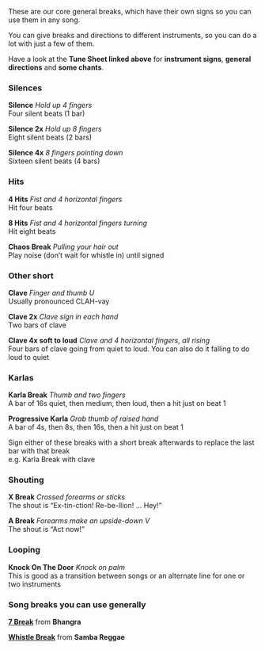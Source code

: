 These are our core general breaks, which have their own signs so you can use them in any song.

You can give breaks and directions to different instruments, so you can do a lot with just a few of them.

Have a look at the **Tune Sheet linked above** for **instrument signs**, **general directions** and **some chants**.

### Silences

**Silence** *Hold up 4 fingers*  
Four silent beats (1 bar)

**Silence 2x** *Hold up 8 fingers*  
Eight silent beats (2 bars)

**Silence 4x** *8 fingers pointing down*  
Sixteen silent beats (4 bars)

### Hits

**4 Hits** *Fist and 4 horizontal fingers*  
Hit four beats

**8 Hits** *Fist and 4 horizontal fingers turning*  
Hit eight beats

**Chaos Break** *Pulling your hair out*  
Play noise (don’t wait for whistle in) until signed


### Other short

**Clave** *Finger and thumb U*  
Usually pronounced CLAH-vay

**Clave 2x** *Clave sign in each hand*  
Two bars of clave

**Clave 4x soft to loud** *Clave and 4 horizontal fingers, all rising*  
Four bars of clave going from quiet to loud. You can also do it falling to do loud to quiet

### Karlas

**Karla Break** *Thumb and two fingers*  
A bar of 16s quiet, then medium, then loud, then a hit just on beat 1

**Progressive Karla** *Grab thumb of raised hand*  
A bar of 4s, then 8s, then 16s, then a hit just on beat 1

Sign either of these breaks with a short break afterwards to replace the last bar with that break   
e.g. Karla Break with clave


### Shouting

**X Break** *Crossed forearms or sticks*  
The shout is “Ex-tin-ction! Re-be-llion! ... Hey!”

**A Break** *Forearms make an upside-down V*  
The shout is “Act now!”


### Looping

**Knock On The Door** *Knock on palm*  
This is good as a transition between songs or an alternate line for one or two instruments


### Song breaks you can use generally

[**7 Break**](/#/listen/Bhangra/7%20Break) from **Bhangra**

[**Whistle Break**](/#/listen/Samba%20Reggae/Whistle%20Break) from **Samba Reggae**
